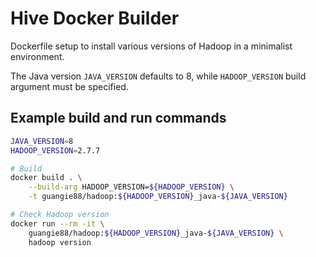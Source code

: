# Hive Docker Builder

Dockerfile setup to install various versions of Hadoop in a minimalist
environment.

The Java version `JAVA_VERSION` defaults to 8, while `HADOOP_VERSION` build
argument must be specified.

## Example build and run commands

```bash
JAVA_VERSION=8
HADOOP_VERSION=2.7.7

# Build
docker build . \
    --build-arg HADOOP_VERSION=${HADOOP_VERSION} \
    -t guangie88/hadoop:${HADOOP_VERSION}_java-${JAVA_VERSION}

# Check Hadoop version
docker run --rm -it \
    guangie88/hadoop:${HADOOP_VERSION}_java-${JAVA_VERSION} \
    hadoop version
```
